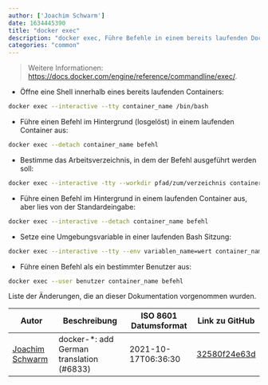 ```yaml
---
author: ['Joachim Schwarm']
date: 1634445390
title: "docker exec"
description: "docker exec, Führe Befehle in einem bereits laufenden Docker Container aus:"
categories: "common"
---
```

> Weitere Informationen: <https://docs.docker.com/engine/reference/commandline/exec/>.

- Öffne eine Shell innerhalb eines bereits laufenden Containers:

```bash
docker exec --interactive --tty container_name /bin/bash
```

- Führe einen Befehl im Hintergrund (losgelöst) in einem laufenden Container aus:

```bash
docker exec --detach container_name befehl
```

- Bestimme das Arbeitsverzeichnis, in dem der Befehl ausgeführt werden soll:

```bash
docker exec --interactive -tty --workdir pfad/zum/verzeichnis container_name befehl
```

- Führe einen Befehl im Hintergrund in einem laufenden Container aus, aber lies von der Standardeingabe:

```bash
docker exec --interactive --detach container_name befehl
```

- Setze eine Umgebungsvariable in einer laufenden Bash Sitzung:

```bash
docker exec --interactive --tty --env variablen_name=wert container_name /bin/bash
```

- Führe einen Befehl als ein bestimmter Benutzer aus:

```bash
docker exec --user benutzer container_name befehl
```
Liste der Änderungen, die an dieser Dokumentation vorgenommen wurden.


Autor | Beschreibung | ISO 8601 Datumsformat | Link zu GitHub
------|-----|-----|-----
[Joachim Schwarm](mailto:joachim@schwarm.co) | docker-*: add German translation (#6833) | 2021-10-17T06:36:30 | [32580f24e63d](https://github.com/tldr-pages/tldr/commit/32580f24e63daa8abf77cffe6bc7dac55911fb3a)

